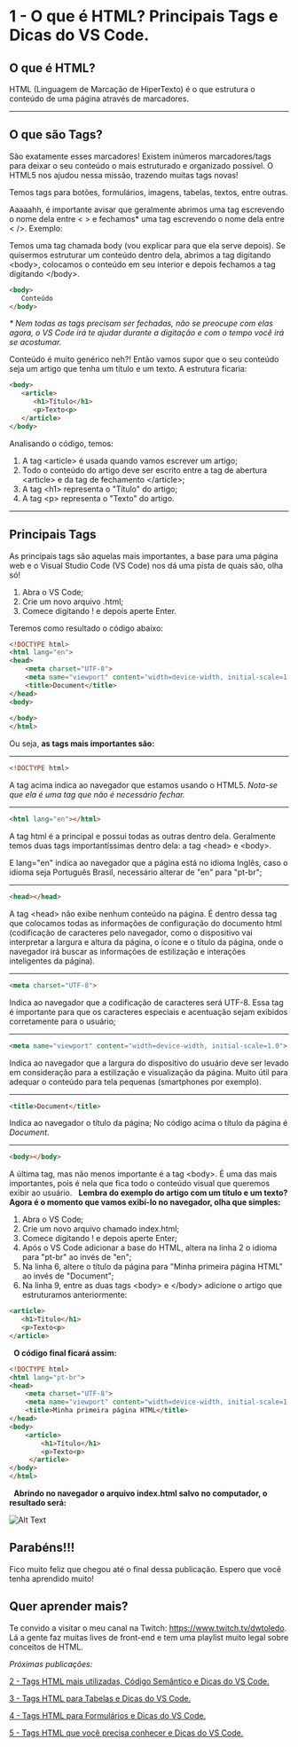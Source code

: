 # 1 - O que é HTML? Principais Tags e Dicas do VS Code.

## **O que é HTML?**

HTML (Linguagem de Marcação de HiperTexto) é o que estrutura o conteúdo de uma página através de marcadores.
___

## **O que são Tags?**

São exatamente esses marcadores! Existem inúmeros marcadores/tags para deixar o seu conteúdo o mais estruturado e organizado possível. O HTML5 nos ajudou nessa missão, trazendo muitas tags novas!

Temos tags para botões, formulários, imagens, tabelas, textos, entre outras.

Aaaaahh, é importante avisar que geralmente abrimos uma tag escrevendo o nome dela entre < > e fechamos* uma tag escrevendo o nome dela entre < />. Exemplo:

Temos uma tag chamada body (vou explicar para que ela serve depois). Se quisermos estruturar um conteúdo dentro dela, abrimos a tag digitando \<body>, colocamos o conteúdo em seu interior e depois fechamos a tag digitando \</body>.

```html
<body>
   Conteúdo
</body>
```

*\* Nem todas as tags precisam ser fechadas, não se preocupe com elas agora, o VS Code irá te ajudar durante a digitação e com o tempo você irá se acostumar.*
&nbsp;

Conteúdo é muito genérico neh?!
Então vamos supor que o seu conteúdo seja um artigo que tenha um título e um texto. A estrutura ficaria:

```html
<body>
   <article>
      <h1>Título</h1>
      <p>Texto<p>
   </article>
</body>
```

Analisando o código, temos:
1. A tag \<article> é usada quando vamos escrever um artigo;
2. Todo o conteúdo do artigo deve ser escrito entre a tag de abertura \<article> e da tag de fechamento \</article>;
3. A tag \<h1> representa o "Título" do artigo;
4. A tag \<p> representa o "Texto" do artigo.

___

## **Principais Tags**


As principais tags são aquelas mais importantes, a base para uma página web e o Visual Studio Code (VS Code) nos dá uma pista de quais são, olha só!
&nbsp;

1. Abra o VS Code;
2. Crie um novo arquivo .html;
3. Comece digitando ! e depois aperte Enter.

Teremos como resultado o código abaixo:

```html
<!DOCTYPE html>
<html lang="en">
<head>
    <meta charset="UTF-8">
    <meta name="viewport" content="width=device-width, initial-scale=1.0">
    <title>Document</title>
</head>
<body>
    
</body>
</html>
```
Ou seja, **as tags mais importantes são:**

___

```html
<!DOCTYPE html>
```
A tag acima indica ao navegador que estamos usando o HTML5.
*Nota-se que ela é uma tag que não é necessário fechar.*

___

```html
<html lang="en"></html>
```
A tag html é a principal e possui todas as outras dentro dela. Geralmente temos duas tags importantíssimas dentro dela: a tag \<head> e \<body>.

E lang="en" indica ao navegador que a página está no idioma Inglês, caso o idioma seja Português Brasil, necessário alterar de "en" para "pt-br";
___

```html
<head></head>    
```
A tag \<head> não exibe nenhum conteúdo na página. É dentro dessa tag que colocamos todas as informações de configuração do documento html (codificação de caracteres pelo navegador, como o dispositivo vai interpretar a largura e altura da página, o ícone e o título da página, onde o navegador irá buscar as informações de estilização e interações inteligentes da página).
___

```html
<meta charset="UTF-8">
```
Indica ao navegador que a codificação de caracteres será UTF-8. Essa tag é importante para que os caracteres especiais e acentuação sejam exibidos corretamente para o usuário;
___

```html
<meta name="viewport" content="width=device-width, initial-scale=1.0">
```
Indica ao navegador que a largura do dispositivo do usuário deve ser levado em consideração para a estilização e visualização da página. Muito útil para adequar o conteúdo para tela pequenas (smartphones por exemplo).
___

```html
<title>Document</title>
```
Indica ao navegador o título da página; No código acima o título da página é *Document*.
___

```html
<body></body>
```
A última tag, mas não menos importante é a tag \<body>. É uma das mais importantes, pois é nela que fica todo o conteúdo visual que queremos exibir ao usuário.
&nbsp;
**Lembra do exemplo do artigo com um título e um texto?
Agora é o momento que vamos exibí-lo no navegador, olha que simples:**

1. Abra o VS Code;
2. Crie um novo arquivo chamado index.html;
3. Comece digitando ! e depois aperte Enter;
4. Após o VS Code adicionar a base do HTML, altera na linha 2 o idioma para "pt-br" ao invés de "en";
5. Na linha 6, altere o título da página para "Minha primeira página HTML" ao invés de "Document";
6. Na linha 9, entre as duas tags \<body> e \</body> adicione o artigo que estruturamos anteriormente:
```html
<article>
   <h1>Título</h1>
   <p>Texto<p>
</article>
```
&nbsp;
**O código final ficará assim:**

```html
<!DOCTYPE html>
<html lang="pt-br">
<head>
    <meta charset="UTF-8">
    <meta name="viewport" content="width=device-width, initial-scale=1.0">
    <title>Minha primeira página HTML</title>
</head>
<body>
    <article>
        <h1>Título</h1>
        <p>Texto<p>
     </article>  
</body>
</html>
```

&nbsp;
**Abrindo no navegador o arquivo index.html salvo no computador, o resultado será:**

![Alt Text](https://dev-to-uploads.s3.amazonaws.com/i/kojrph45d04hrt7k3rq8.PNG)

## **Parabéns!!!**
Fico muito feliz que chegou até o final dessa publicação.
Espero que você tenha aprendido muito!

## **Quer aprender mais?**
Te convido a visitar o meu canal na Twitch: https://www.twitch.tv/dwtoledo.
Lá a gente faz muitas lives de front-end e tem uma playlist muito legal sobre conceitos de HTML.

*Próximas publicações:*

[2 - Tags HTML mais utilizadas, Código Semântico e Dicas do VS Code.](https://github.com/dwtoledo/posts-front-end/blob/main/2%20-%20Tags%20HTML%20mais%20utilizadas%2C%20C%C3%B3digo%20Sem%C3%A2ntico%20e%20Dicas%20do%20VS%20Code.md)

[3 - Tags HTML para Tabelas e Dicas do VS Code.](https://github.com/dwtoledo/posts-front-end/blob/main/3%20-%20Tags%20HTML%20para%20Tabelas%20e%20Dicas%20do%20VS%20Code.md)

[4 - Tags HTML para Formulários e Dicas do VS Code.](https://github.com/dwtoledo/posts-front-end/blob/main/4%20-%20Tags%20HTML%20para%20Formul%C3%A1rios%20e%20Dicas%20do%20VS%20Code.md)

[5 - Tags HTML que você precisa conhecer e Dicas do VS Code.](https://github.com/dwtoledo/posts-front-end/blob/main/5%20-%20Tags%20HTML%20que%20voc%C3%AA%20precisa%20conhecer%20e%20Dicas%20do%20VS%20Code.md)
